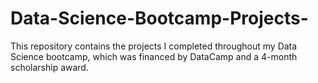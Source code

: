 # Data-Science-Bootcamp-Projects-
This repository contains the projects I completed throughout my Data Science bootcamp, which was financed by DataCamp and a 4-month scholarship award.
